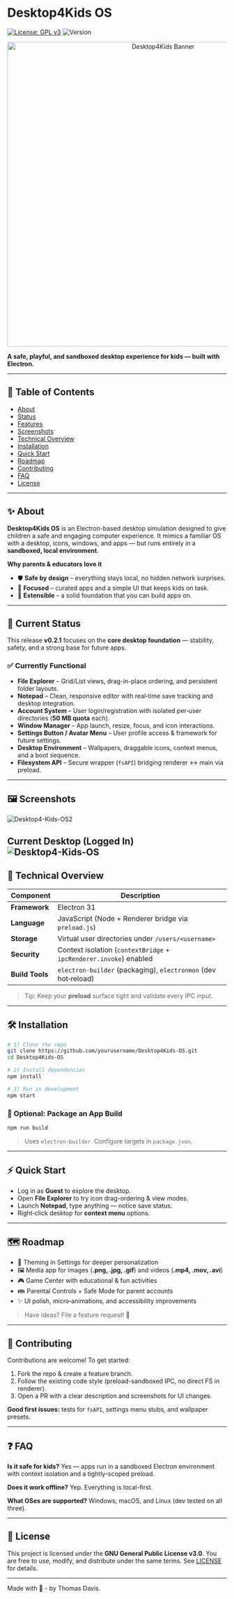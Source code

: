# Desktop4Kids OS
[![License: GPL v3](https://img.shields.io/badge/License-GPLv3-blue.svg?style=for-the-badge)](LICENSE) ![Version](https://img.shields.io/badge/Version-v0.2.1-green.svg?style=for-the-badge)

&#x20;   &#x20;

<p align="center">
  <img src="https://i.postimg.cc/nLpxTQf0/banner-logo-title.png" alt="Desktop4Kids Banner" width="700">
</p>

**A safe, playful, and sandboxed desktop experience for kids — built with Electron.**

---

## 📌 Table of Contents

- [About](#-about)
- [Status](#-current-status)
- [Features](#-currently-functional)
- [Screenshots](#-screenshots)
- [Technical Overview](#-technical-overview)
- [Installation](#-installation)
- [Quick Start](#-quick-start)
- [Roadmap](#-roadmap)
- [Contributing](#-contributing)
- [FAQ](#-faq)
- [License](#-license)

---

## ✨ About

**Desktop4Kids OS** is an Electron-based desktop simulation designed to give children a safe and engaging computer experience. It mimics a familiar OS with a desktop, icons, windows, and apps — but runs entirely in a **sandboxed, local environment**.

**Why parents & educators love it**

- 🛡️ **Safe by design** – everything stays local, no hidden network surprises.
- 🎯 **Focused** – curated apps and a simple UI that keeps kids on task.
- 🧩 **Extensible** – a solid foundation that you can build apps on.

---

## 🚦 Current Status

This release **v0.2.1** focuses on the **core desktop foundation** — stability, safety, and a strong base for future apps.

### ✅ Currently Functional

- **File Explorer** – Grid/List views, drag-in-place ordering, and persistent folder layouts.
- **Notepad** – Clean, responsive editor with real‑time save tracking and desktop integration.
- **Account System** – User login/registration with isolated per‑user directories (**50 MB quota** each).
- **Window Manager** – App launch, resize, focus, and icon interactions.
- **Settings Button / Avatar Menu** – User profile access & framework for future settings.
- **Desktop Environment** – Wallpapers, draggable icons, context menus, and a boot sequence.
- **Filesystem API** – Secure wrapper (`fsAPI`) bridging renderer ↔ main via preload.

---

## 🖼️ Screenshots
<img src="https://i.postimg.cc/9XprsgVh/Desktop4-Kids-OS2.png" alt="Desktop4-Kids-OS2"></a>

**Current Desktop (Logged In)**
<img src="https://i.postimg.cc/KjJjLjQt/Desktop4-Kids-OS.png" alt="Desktop4-Kids-OS"></a>
---

## 🧠 Technical Overview

| Component       | Description                                                        |
| --------------- | ------------------------------------------------------------------ |
| **Framework**   | Electron 31                                                        |
| **Language**    | JavaScript (Node + Renderer bridge via `preload.js`)               |
| **Storage**     | Virtual user directories under `/users/<username>`                 |
| **Security**    | Context isolation (`contextBridge` + `ipcRenderer.invoke`) enabled |
| **Build Tools** | `electron-builder` (packaging), `electronmon` (dev hot‑reload)     |

> Tip: Keep your **preload** surface tight and validate every IPC input.

---

## 🛠️ Installation

```bash
# 1) Clone the repo
git clone https://github.com/yourusername/Desktop4Kids-OS.git
cd Desktop4Kids-OS

# 2) Install dependencies
npm install

# 3) Run in development
npm start
```

### 🧪 Optional: Package an App Build

```bash
npm run build
```

> Uses `electron-builder`. Configure targets in `package.json`.

---

## ⚡ Quick Start

- Log in as **Guest** to explore the desktop.
- Open **File Explorer** to try icon drag-ordering & view modes.
- Launch **Notepad**, type anything — notice save status.
- Right‑click desktop for **context menu** options.

---

## 🗺️ Roadmap

- 🎨 Theming in Settings for deeper personalization
- 🖼️ Media app for images (**.png, .jpg, .gif**) and videos (**.mp4, .mov, .avi**)
- 🎮 Game Center with educational & fun activities
- 👪 Parental Controls + Safe Mode for parent accounts
- ✨ UI polish, micro‑animations, and accessibility improvements

> Have ideas? File a feature request! 🙌

---

## 🤝 Contributing

Contributions are welcome! To get started:

1. Fork the repo & create a feature branch.
2. Follow the existing code style (preload-sandboxed IPC, no direct FS in renderer).
3. Open a PR with a clear description and screenshots for UI changes.

**Good first issues:** tests for `fsAPI`, settings menu stubs, and wallpaper presets.

---

## ❓ FAQ

**Is it safe for kids?**  Yes — apps run in a sandboxed Electron environment with context isolation and a tightly-scoped preload.

**Does it work offline?**  Yep. Everything is local-first.

**What OSes are supported?**  Windows, macOS, and Linux (dev tested on all three).

---

## 📜 License

This project is licensed under the **GNU General Public License v3.0**. You are free to use, modify, and distribute under the same terms. See [LICENSE](LICENSE) for details.

---

Made with 💙 - by Thomas Davis. 
